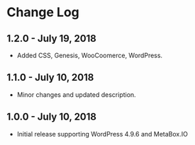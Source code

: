 # Change Log
## 1.2.0 - July 19, 2018
- Added CSS, Genesis, WooCoomerce, WordPress.

## 1.1.0 - July 10, 2018
- Minor changes and updated description.

## 1.0.0 - July 10, 2018
- Initial release supporting WordPress 4.9.6 and MetaBox.IO
